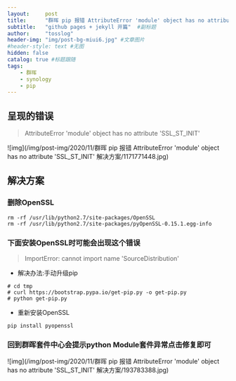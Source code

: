 ```yaml
---
layout:     post 
title:      "群晖 pip 报错 AttributeError 'module' object has no attribute 'SSL_ST_INIT' 解决方案"  #主标题
subtitle:   "github pages + jekyll 开篇"  #副标题
author:     "tosslog" 
header-img: "img/post-bg-miui6.jpg" #文章图片
#header-style: text #无图
hidden: false
catalog: true #标题跟随
tags: 
    - 群晖
    - synology
    - pip
---
```


## 呈现的错误 
> AttributeError 'module' object has no attribute 'SSL_ST_INIT'


![img](/img/post-img/2020/11/群晖 pip 报错 AttributeError 'module' object has no attribute 'SSL_ST_INIT' 解决方案/1171771448.jpg)

## 解决方案

### 删除OpenSSL

```
rm -rf /usr/lib/python2.7/site-packages/OpenSSL
rm -rf /usr/lib/python2.7/site-packages/pyOpenSSL-0.15.1.egg-info
```

### 下面安装OpenSSL时可能会出现这个错误
> ImportError: cannot import name 'SourceDistribution'

- 解决办法:手动升级pip

```
# cd tmp
# curl https://bootstrap.pypa.io/get-pip.py -o get-pip.py
# python get-pip.py
```
- 重新安装OpenSSL
```
pip install pyopenssl
```
### 回到群晖套件中心会提示python Module套件异常点击修复即可
![img](/img/post-img/2020/11/群晖 pip 报错 AttributeError 'module' object has no attribute 'SSL_ST_INIT' 解决方案/193783388.jpg)
